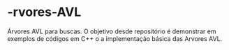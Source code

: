 # -rvores-AVL
Árvores AVL para buscas.
O objetivo desde repositório é demonstrar em exemplos de códigos em C++ o a implementação básica das Arvores AVL.

